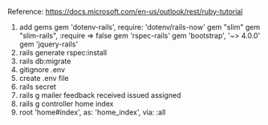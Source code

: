 Reference: https://docs.microsoft.com/en-us/outlook/rest/ruby-tutorial

1. add gems
    gem 'dotenv-rails', require: 'dotenv/rails-now'
    gem "slim"
    gem "slim-rails", :require => false
    gem 'rspec-rails'
    gem 'bootstrap', '~> 4.0.0'
    gem 'jquery-rails'
2. rails generate rspec:install
3. rails db:migrate
4. gitignore
    .env
5. create .env file
6. rails secret
7. rails g mailer feedback received issued assigned
8. rails g controller home index
9. root 'home#index', as: 'home_index', via: :all
